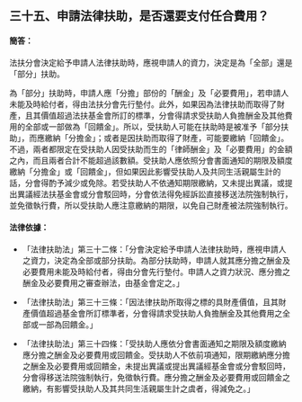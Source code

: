 ## 三十五、申請法律扶助，是否還要支付任合費用？

#### 簡答：

法扶分會決定給予申請人法律扶助時，應視申請人的資力，決定是為「全部」還是「部分」扶助。

為「部分」扶助時，申請人應「分擔」部份的「酬金」及「必要費用」，若申請人未能及時給付者，得由法扶分會先行墊付。此外，如果因為法律扶助而取得了財產，且其價值超過法扶基金會所訂的標準，分會得請求受扶助人負擔酬金及其他費用的全部或一部做為「回饋金」。所以，受扶助人可能在扶助時是被准予「部分扶助」，而應繳納「分擔金」；或者是因扶助而取得了財產，可能要繳納「回饋金」。不過，兩者都限定在受扶助人因受扶助而生的「律師酬金」及「必要費用」的金額之內，而且兩者合計不能超過該數額。受扶助人應依照分會書面通知的期限及額度繳納「分擔金」或「回饋金」，但如果因此影響受扶助人及共同生活親屬生計的話，分會得酌予減少或免除。若受扶助人不依通知期限繳納，又未提出異議，或提出異議經法扶基金會或分會駁回時，分會依法得免經訴訟直接移送法院強制執行，並免徵執行費，所以受扶助人應注意繳納的期限，以免自己財產被法院強制執行。

#### 法律依據：

* 「法律扶助法」第三十二條：「分會決定給予申請人法律扶助時，應視申請人之資力，決定為全部或部分扶助。為部分扶助時，申請人就其應分擔之酬金及必要費用未能及時給付者，得由分會先行墊付。申請人之資力狀況、應分擔之酬金及必要費用之審查辦法，由基金會定之。」

* 「法律扶助法」第三十三條：「因法律扶助所取得之標的具財產價值，且其財產價值超過基金會所訂標準者，分會得請求受扶助人負擔酬金及其他費用之全部或一部為回饋金。」

* 「法律扶助法」第三十四條：「受扶助人應依分會書面通知之期限及額度繳納應分擔之酬金及必要費用或回饋金。受扶助人不依前項通知，限期繳納應分擔之酬金及必要費用或回饋金，未提出異議或提出異議經基金會或分會駁回時，分會得移送法院強制執行，免徵執行費。應分擔之酬金及必要費用或回饋金之繳納，有影響受扶助人及其共同生活親屬生計之虞者，得減免之。」
